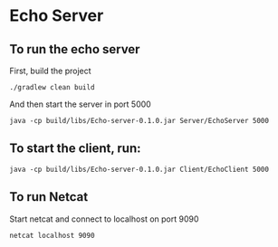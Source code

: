 # Echo Server

## To run the echo server

First, build the project

`./gradlew clean build`


And then start the server in port 5000 

`java -cp build/libs/Echo-server-0.1.0.jar Server/EchoServer 5000`


## To start the client, run:

`java -cp build/libs/Echo-server-0.1.0.jar Client/EchoClient 5000`


## To run Netcat

Start netcat and connect to localhost on port 9090

`netcat localhost 9090`